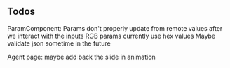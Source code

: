 ## Todos

ParamComponent:
Params don't properly update from remote values after we interact with the inputs
RGB params currently use hex values
Maybe validate json sometime in the future

Agent page:
maybe add back the slide in animation
